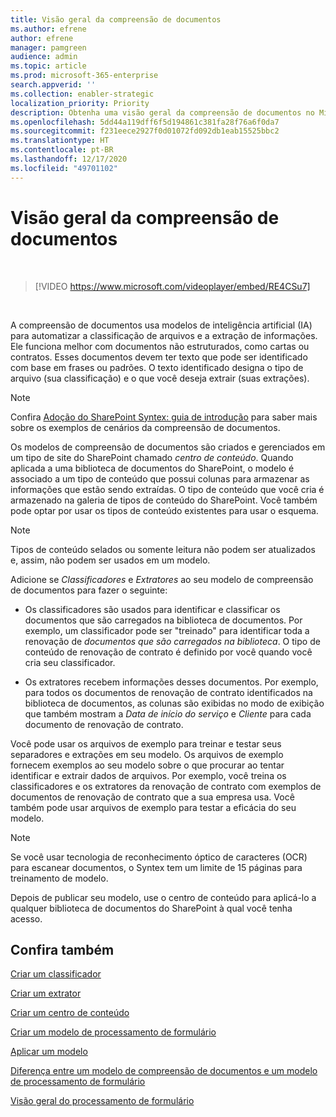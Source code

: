 ```yaml
---
title: Visão geral da compreensão de documentos
ms.author: efrene
author: efrene
manager: pamgreen
audience: admin
ms.topic: article
ms.prod: microsoft-365-enterprise
search.appverid: ''
ms.collection: enabler-strategic
localization_priority: Priority
description: Obtenha uma visão geral da compreensão de documentos no Microsoft SharePoint Syntex.
ms.openlocfilehash: 5dd44a119dff6f5d194861c381fa28f76a6f0da7
ms.sourcegitcommit: f231eece2927f0d01072fd092db1eab15525bbc2
ms.translationtype: HT
ms.contentlocale: pt-BR
ms.lasthandoff: 12/17/2020
ms.locfileid: "49701102"
---
```

# <a name="document-understanding-overview"></a>Visão geral da compreensão de documentos


</br>

> [!VIDEO https://www.microsoft.com/videoplayer/embed/RE4CSu7] 

</br>

A compreensão de documentos usa modelos de inteligência artificial (IA) para automatizar a classificação de arquivos e a extração de informações. Ele funciona melhor com documentos não estruturados, como cartas ou contratos. Esses documentos devem ter texto que pode ser identificado com base em frases ou padrões. O texto identificado designa o tipo de arquivo (sua classificação) e o que você deseja extrair (suas extrações).

> [!NOTE]
> Confira [Adoção do SharePoint Syntex: guia de introdução](https://docs.microsoft.com/microsoft-365/contentunderstanding/adoption-getstarted#document-understanding-scenario-example) para saber mais sobre os exemplos de cenários da compreensão de documentos.

Os modelos de compreensão de documentos são criados e gerenciados em um tipo de site do SharePoint chamado *centro de conteúdo*. Quando aplicada a uma biblioteca de documentos do SharePoint, o modelo é associado a um tipo de conteúdo que possui colunas para armazenar as informações que estão sendo extraídas. O tipo de conteúdo que você cria é armazenado na galeria de tipos de conteúdo do SharePoint. Você também pode optar por usar os tipos de conteúdo existentes para usar o esquema.

> [!NOTE]
> Tipos de conteúdo selados ou somente leitura não podem ser atualizados e, assim, não podem ser usados em um modelo.

Adicione se *Classificadores* e *Extratores* ao seu modelo de compreensão de documentos para fazer o seguinte: 

- Os classificadores são usados para identificar e classificar os documentos que são carregados na biblioteca de documentos. Por exemplo, um classificador pode ser "treinado" para identificar toda a renovação de *documentos que são carregados na biblioteca*. O tipo de conteúdo de renovação de contrato é definido por você quando você cria seu classificador.

- Os extratores recebem informações desses documentos. Por exemplo, para todos os documentos de renovação de contrato identificados na biblioteca de documentos, as colunas são exibidas no modo de exibição que também mostram a *Data de início do serviço* e  *Cliente* para cada documento de renovação de contrato. 

Você pode usar os arquivos de exemplo para treinar e testar seus separadores e extrações em seu modelo. Os arquivos de exemplo fornecem exemplos ao seu modelo sobre o que procurar ao tentar identificar e extrair dados de arquivos. Por exemplo, você treina os classificadores e os extratores da renovação de contrato com exemplos de documentos de renovação de contrato que a sua empresa usa. Você também pode usar arquivos de exemplo para testar a eficácia do seu modelo.

> [!NOTE]
> Se você usar tecnologia de reconhecimento óptico de caracteres (OCR) para escanear documentos, o Syntex tem um limite de 15 páginas para treinamento de modelo.

Depois de publicar seu modelo, use o centro de conteúdo para aplicá-lo a qualquer biblioteca de documentos do SharePoint à qual você tenha acesso.  

## <a name="see-also"></a>Confira também
[Criar um classificador](create-a-classifier.md)

[Criar um extrator](create-an-extractor.md)

[Criar um centro de conteúdo](create-a-content-center.md)

[Criar um modelo de processamento de formulário](create-a-form-processing-model.md)

[Aplicar um modelo](apply-a-model.md)   

[Diferença entre um modelo de compreensão de documentos e um modelo de processamento de formulário](difference-between-document-understanding-and-form-processing-model.md)
  
[Visão geral do processamento de formulário](form-processing-overview.md)
